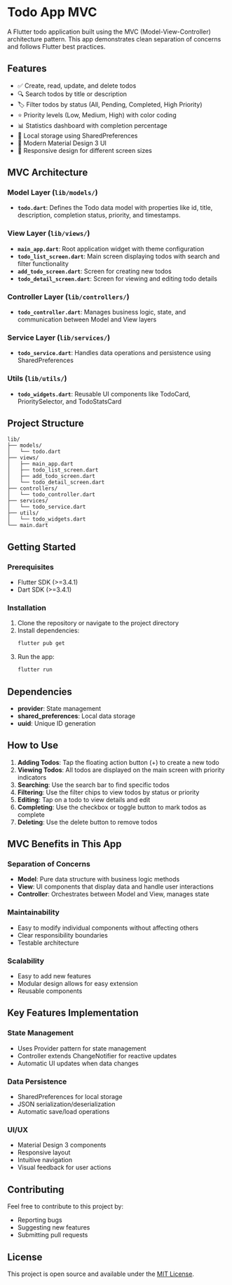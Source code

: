 # Todo App MVC

A Flutter todo application built using the MVC (Model-View-Controller) architecture pattern. This app demonstrates clean separation of concerns and follows Flutter best practices.

## Features

- ✅ Create, read, update, and delete todos
- 🔍 Search todos by title or description
- 🏷️ Filter todos by status (All, Pending, Completed, High Priority)
- ⭐ Priority levels (Low, Medium, High) with color coding
- 📊 Statistics dashboard with completion percentage
- 💾 Local storage using SharedPreferences
- 🎨 Modern Material Design 3 UI
- 📱 Responsive design for different screen sizes

## MVC Architecture

### Model Layer (`lib/models/`)
- **`todo.dart`**: Defines the Todo data model with properties like id, title, description, completion status, priority, and timestamps.

### View Layer (`lib/views/`)
- **`main_app.dart`**: Root application widget with theme configuration
- **`todo_list_screen.dart`**: Main screen displaying todos with search and filter functionality
- **`add_todo_screen.dart`**: Screen for creating new todos
- **`todo_detail_screen.dart`**: Screen for viewing and editing todo details

### Controller Layer (`lib/controllers/`)
- **`todo_controller.dart`**: Manages business logic, state, and communication between Model and View layers

### Service Layer (`lib/services/`)
- **`todo_service.dart`**: Handles data operations and persistence using SharedPreferences

### Utils (`lib/utils/`)
- **`todo_widgets.dart`**: Reusable UI components like TodoCard, PrioritySelector, and TodoStatsCard

## Project Structure

```
lib/
├── models/
│   └── todo.dart
├── views/
│   ├── main_app.dart
│   ├── todo_list_screen.dart
│   ├── add_todo_screen.dart
│   └── todo_detail_screen.dart
├── controllers/
│   └── todo_controller.dart
├── services/
│   └── todo_service.dart
├── utils/
│   └── todo_widgets.dart
└── main.dart
```

## Getting Started

### Prerequisites
- Flutter SDK (>=3.4.1)
- Dart SDK (>=3.4.1)

### Installation

1. Clone the repository or navigate to the project directory
2. Install dependencies:
   ```bash
   flutter pub get
   ```
3. Run the app:
   ```bash
   flutter run
   ```

## Dependencies

- **provider**: State management
- **shared_preferences**: Local data storage
- **uuid**: Unique ID generation

## How to Use

1. **Adding Todos**: Tap the floating action button (+) to create a new todo
2. **Viewing Todos**: All todos are displayed on the main screen with priority indicators
3. **Searching**: Use the search bar to find specific todos
4. **Filtering**: Use the filter chips to view todos by status or priority
5. **Editing**: Tap on a todo to view details and edit
6. **Completing**: Use the checkbox or toggle button to mark todos as complete
7. **Deleting**: Use the delete button to remove todos

## MVC Benefits in This App

### Separation of Concerns
- **Model**: Pure data structure with business logic methods
- **View**: UI components that display data and handle user interactions
- **Controller**: Orchestrates between Model and View, manages state

### Maintainability
- Easy to modify individual components without affecting others
- Clear responsibility boundaries
- Testable architecture

### Scalability
- Easy to add new features
- Modular design allows for easy extension
- Reusable components

## Key Features Implementation

### State Management
- Uses Provider pattern for state management
- Controller extends ChangeNotifier for reactive updates
- Automatic UI updates when data changes

### Data Persistence
- SharedPreferences for local storage
- JSON serialization/deserialization
- Automatic save/load operations

### UI/UX
- Material Design 3 components
- Responsive layout
- Intuitive navigation
- Visual feedback for user actions

## Contributing

Feel free to contribute to this project by:
- Reporting bugs
- Suggesting new features
- Submitting pull requests

## License

This project is open source and available under the [MIT License](LICENSE).
